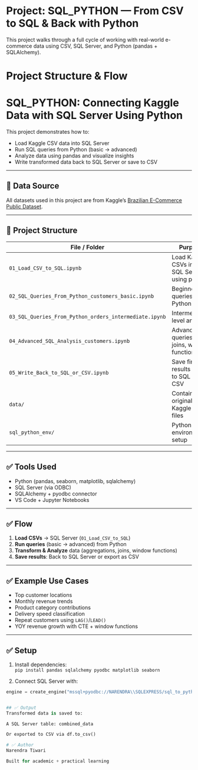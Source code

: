 # Project: SQL_PYTHON — From CSV to SQL & Back with Python

This project walks through a full cycle of working with real-world e-commerce data using CSV, SQL Server, and Python (pandas + SQLAlchemy).

#  Project Structure & Flow

# SQL_PYTHON: Connecting Kaggle Data with SQL Server Using Python

This project demonstrates how to:
- Load Kaggle CSV data into SQL Server
- Run SQL queries from Python (basic → advanced)
- Analyze data using pandas and visualize insights
- Write transformed data back to SQL Server or save to CSV

---

## 🔗 Data Source
All datasets used in this project are from Kaggle’s [Brazilian E-Commerce Public Dataset](https://www.kaggle.com/datasets/olistbr/brazilian-ecommerce).

---

## 📂 Project Structure

| File / Folder                          | Purpose                                         |
|----------------------------------------|-------------------------------------------------|
| `01_Load_CSV_to_SQL.ipynb`            | Load Kaggle CSVs into SQL Server using pandas   |
| `02_SQL_Queries_From_Python_customers_basic.ipynb` | Beginner SQL queries from Python                |
| `03_SQL_Queries_From_Python_orders_intermediate.ipynb` | Intermediate-level analysis                     |
| `04_Advanced_SQL_Analysis_customers.ipynb` | Advanced queries using joins, window functions  |
| `05_Write_Back_to_SQL_or_CSV.ipynb`   | Save final results back to SQL or CSV           |
| `data/`                               | Contains original Kaggle CSV files              |
| `sql_python_env/`                     | Python virtual environment setup                |

---

## ✅ Tools Used

- Python (pandas, seaborn, matplotlib, sqlalchemy)
- SQL Server (via ODBC)
- SQLAlchemy + pyodbc connector
- VS Code + Jupyter Notebooks

---

## ✅ Flow

1. **Load CSVs** → SQL Server (`01_Load_CSV_to_SQL`)
2. **Run queries** (basic → advanced) from Python
3. **Transform & Analyze** data (aggregations, joins, window functions)
4. **Save results**: Back to SQL Server or export as CSV

---

## ✅ Example Use Cases

- Top customer locations
- Monthly revenue trends
- Product category contributions
- Delivery speed classification
- Repeat customers using `LAG()`/`LEAD()`
- YOY revenue growth with CTE + window functions

---

## ✅ Setup

1. Install dependencies:  
   `pip install pandas sqlalchemy pyodbc matplotlib seaborn`

2. Connect SQL Server with:
```python
engine = create_engine("mssql+pyodbc://NARENDRA\\SQLEXPRESS/sql_to_python?driver=ODBC+Driver+17+for+SQL+Server&trusted_connection=yes")```


## ✅ Output
Transformed data is saved to:

A SQL Server table: combined_data

Or exported to CSV via df.to_csv()

# ✅ Author
Narendra Tiwari

Built for academic + practical learning
